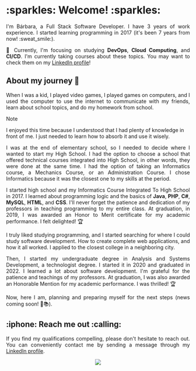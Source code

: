 <h1> :sparkles: Welcome! :sparkles: </h1>
<p align="justify">I'm Bárbara, a Full Stack Software Developer. I have 3 years of work experience. I started learning programming in 2017 (it's been 7 years from now! :sweat_smile:).</p>
<p align="justify"> 🎯 Currently, I'm focusing on studying <b>DevOps</b>, <b>Cloud Computing</b>, and <b>CI/CD</b>. I'm currently taking courses about these topics. You may want to check them on my <a href="https://www.linkedin.com/in/barbaraport/">LinkedIn profile</a>!</p>

<h2> About my journey 🚀 </h2>

<p align="justify">When I was a kid, I played video games, I played games on computers, and I used the computer to use the internet to communicate with my friends, learn about school topics, and do my homework from school.</p>

> [!NOTE]
> I enjoyed this time because I understood that I had plenty of knowledge in front of me. I just needed to learn how to absorb it and use it wisely.

<p align="justify">I was at the end of elementary school, so I needed to decide where I wanted to start my High School. I had the option to choose a school that offered technical courses integrated into High School, in other words, they were done at the same time. I had the option of taking an Informatics course, a Mechanics Course, or an Administration Course. I chose Informatics because it was the closest one to my skills at the period.</p>

<p align="justify">I started high school and my Informatics Course Integrated To High School in 2017. I learned about programming logic and the basics of <b>Java</b>, <b>PHP</b>, <b>C#</b>, <b>MySQL</b>, <b>HTML</b>, and <b>CSS</b>. I'll never forget the patience and dedication of my professors in teaching programming to my entire class. At graduation, in 2019, I was awarded an Honor to Merit certificate for my academic performance. I felt delighted! 🏆</p>

<p align="justify">I truly liked studying programming, and I started searching for where I could study software development. How to create complete web applications, and how it all worked. I applied to the closest college in a neighboring city.</p>

<p align="justify">Then, I started my undergraduate degree in Analysis and Systems Development, a technologist degree. I started it in 2020 and graduated in 2022. I learned a lot about software development. I'm grateful for the patience and teachings of my professors. At graduation, I was also awarded an Honorable Mention for my academic performance. I was thrilled! 🏆</p>

<p align="justify">Now, here I am, planning and preparing myself for the next steps (news coming soon! 🚀📚).</p>

<h2> :iphone: Reach me out :calling: </h1>
<p align="justify">If you find my qualifications compelling, please don't hesitate to reach out. You can conveniently contact me by sending a message through my <a href="https://www.linkedin.com/in/barbaraport/">LinkedIn profile</a>.
</p>
<p align="center">
  <a href="https://www.linkedin.com/in/barbaraport/">
    <img src="https://img.shields.io/badge/LinkedIn-0077B5?style=for-the-badge&logo=linkedin&logoColor=white"/>
  </a>
</p>

